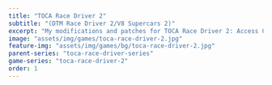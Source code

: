 ```yaml
---
title: "TOCA Race Driver 2"
subtitle: "(DTM Race Driver 2/V8 Supercars 2)"
excerpt: "My modifications and patches for TOCA Race Driver 2: Access Code Fix."
image: "assets/img/games/toca-race-driver-2.jpg"
feature-img: "assets/img/games/bg/toca-race-driver-2.jpg"
parent-series: "toca-race-driver-series"
game-series: "toca-race-driver-2"
order: 1
---
```

